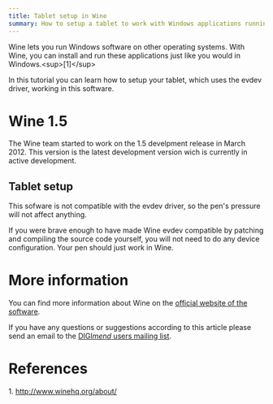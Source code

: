 ```yaml
---
title: Tablet setup in Wine
summary: How to setup a tablet to work with Windows applications running under Wine
---
```

Wine lets you run Windows software on other operating systems. With
Wine, you can install and run these applications just like you would in
Windows.\<sup\>[1]\</sup\>

In this tutorial you can learn how to setup your tablet, which uses the
evdev driver, working in this software.

Wine 1.5
========

The Wine team started to work on the 1.5 develpment release in March
2012. This version is the latest development version wich is currently
in active development.

Tablet setup
------------

This sofware is not compatible with the evdev driver, so the pen's
pressure will not affect anything.

If you were brave enough to have made Wine evdev compatible by patching
and compiling the source code yourself, you will not need to do any
device configuration. Your pen should just work in Wine.

More information
================

You can find more information about Wine on the [official website of the
software](http://www.winehq.org/).

If you have any questions or suggestions according to this article
please send an email to the [DIGI*mend* users mailing
list](mailto:digimend-users@lists.sourceforge.net).

References
==========

1\. <http://www.winehq.org/about/>
